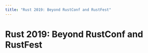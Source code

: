 ```yaml
---
title: "Rust 2019: Beyond RustConf and RustFest"
---
```


# Rust 2019: Beyond RustConf and RustFest


